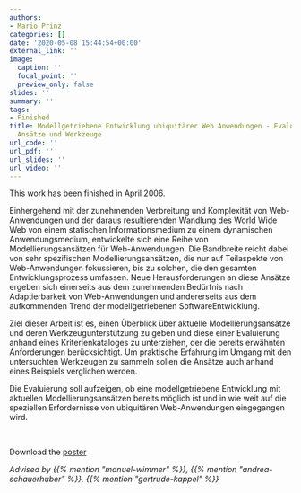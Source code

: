```yaml
---
authors:
- Mario Prinz
categories: []
date: '2020-05-08 15:44:54+00:00'
external_link: ''
image:
  caption: ''
  focal_point: ''
  preview_only: false
slides: ''
summary: ''
tags:
- Finished
title: Modellgetriebene Entwicklung ubiquitärer Web Anwendungen - Evaluierung aktueller
  Ansätze und Werkzeuge
url_code: ''
url_pdf: ''
url_slides: ''
url_video: ''
---
```


This work has been finished in April 2006.

Einhergehend mit der zunehmenden Verbreitung und Komplexität von Web-Anwendungen und der daraus resultierenden Wandlung des World Wide Web von einem statischen Informationsmedium zu einem dynamischen Anwendungsmedium, entwickelte sich eine Reihe von Modellierungsansätzen für Web-Anwendungen. Die Bandbreite reicht dabei von sehr spezifischen Modellierungsansätzen, die nur auf Teilaspekte von Web-Anwendungen fokussieren, bis zu solchen, die den gesamten Entwicklungsprozess umfassen. Neue Herausforderungen an diese Ansätze ergeben sich einerseits aus dem zunehmenden Bedürfnis nach Adaptierbarkeit von Web-Anwendungen und andererseits aus dem aufkommenden Trend der modellgetriebenen SoftwareEntwicklung.

Ziel dieser Arbeit ist es, einen Überblick über aktuelle Modellierungsansätze und deren Werkzeugunterstützung zu geben und diese einer Evaluierung anhand eines Kriterienkataloges zu unterziehen, der die bereits erwähnten Anforderungen berücksichtigt. Um praktische Erfahrung im Umgang mit den untersuchten Werkzeugen zu sammeln sollen die Ansätze auch anhand eines Beispiels verglichen werden.

Die Evaluierung soll aufzeigen, ob eine modellgetriebene Entwicklung mit aktuellen Modellierungsansätzen bereits möglich ist und in wie weit auf die speziellen Erfordernisse von ubiquitären Web-Anwendungen eingegangen wird.

&nbsp;

 Download the [poster](https://www.big.tuwien.ac.at/app/uploads/2016/10/Prinz_poster.pdf)

*Advised by {{% mention "manuel-wimmer" %}}, {{% mention "andrea-schauerhuber" %}}, {{% mention "gertrude-kappel" %}}*